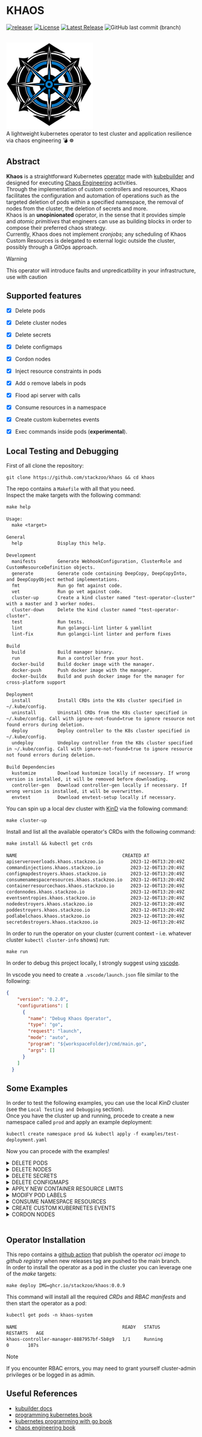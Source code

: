 # KHAOS
[![releaser](https://github.com/stackzoo/khaos/actions/workflows/release.yaml/badge.svg)](https://github.com/stackzoo/khaos/actions/workflows/release.yaml)  [![License](https://img.shields.io/badge/License-Apache_2.0-blue.svg)](https://opensource.org/licenses/Apache-2.0)  [![Latest Release](https://img.shields.io/github/v/release/stackzoo/khaos?logo=github)](https://github.com/stackzoo/khaos/releases/latest)  ![GitHub last commit (branch)](https://img.shields.io/github/last-commit/stackzoo/khaos/main)


<br/>
<img src="docs/images/klogo.png" alt="logo" width="230" height="230">  
<br/>
A lightweight kubernetes operator to test cluster and application resilience via chaos engineering 💣 ☸️  

## Abstract
**Khaos** is a straightforward Kubernetes [operator](https://kubernetes.io/docs/concepts/extend-kubernetes/operator/) made with [kubebuilder](https://github.com/kubernetes-sigs/kubebuilder) and designed for executing [Chaos Engineering](https://en.wikipedia.org/wiki/Chaos_engineering) activities.  
Through the implementation of custom controllers and resources, Khaos facilitates the configuration and automation of operations such as the targeted deletion of pods within a specified namespace, the removal of nodes from the cluster, the deletion of secrets and more.  
Khaos is an **unopinionated** operator, in the sense that it provides simple and *atomic primitives* that engineers can use as building blocks in order to compose their preferred chaos strategy.  
Currently, Khaos does not implement *cronjobs*; any scheduling of Khaos Custom Resources is delegated to external logic outside the cluster, possibly through a GitOps approach.  

> [!WARNING]  
> This operator will introduce faults and unpredicatbility in your infrastructure, use with caution  

## Supported features
- [X] Delete pods
- [x] Delete cluster nodes
- [X] Delete secrets
- [X] Delete configmaps
- [X] Cordon nodes
- [X] Inject resource constraints in pods
- [X] Add o remove labels in pods
- [X] Flood api server with calls
- [X] Consume resources in a namespace
- [X] Create custom kubernetes events
- [X] Exec commands inside pods (**experimental**).  



## Local Testing and Debugging
First of all clone the repository:  
```console
git clone https://github.com/stackzoo/khaos && cd khaos
```  

The repo contains a `Makefile` with all that you need.  
Inspect the make targets with the following command:  
```console
make help

Usage:
  make <target>

General
  help             Display this help.

Development
  manifests        Generate WebhookConfiguration, ClusterRole and CustomResourceDefinition objects.
  generate         Generate code containing DeepCopy, DeepCopyInto, and DeepCopyObject method implementations.
  fmt              Run go fmt against code.
  vet              Run go vet against code.
  cluster-up       Create a kind cluster named "test-operator-cluster" with a master and 3 worker nodes.
  cluster-down     Delete the kind cluster named "test-operator-cluster".
  test             Run tests.
  lint             Run golangci-lint linter & yamllint
  lint-fix         Run golangci-lint linter and perform fixes

Build
  build            Build manager binary.
  run              Run a controller from your host.
  docker-build     Build docker image with the manager.
  docker-push      Push docker image with the manager.
  docker-buildx    Build and push docker image for the manager for cross-platform support

Deployment
  install          Install CRDs into the K8s cluster specified in ~/.kube/config.
  uninstall        Uninstall CRDs from the K8s cluster specified in ~/.kube/config. Call with ignore-not-found=true to ignore resource not found errors during deletion.
  deploy           Deploy controller to the K8s cluster specified in ~/.kube/config.
  undeploy         Undeploy controller from the K8s cluster specified in ~/.kube/config. Call with ignore-not-found=true to ignore resource not found errors during deletion.

Build Dependencies
  kustomize        Download kustomize locally if necessary. If wrong version is installed, it will be removed before downloading.
  controller-gen   Download controller-gen locally if necessary. If wrong version is installed, it will be overwritten.
  envtest          Download envtest-setup locally if necessary.
```   

You can spin up a local dev cluster with [KinD](https://kind.sigs.k8s.io/) via the following command:  
```console
make cluster-up
```   

Install and list all the available operator's CRDs with the following command:  
```console
make install && kubectl get crds

NAME                                       CREATED AT
apiserveroverloads.khaos.stackzoo.io          2023-12-06T13:20:49Z
commandinjections.khaos.stackzoo.io           2023-12-06T13:20:49Z
configmapdestroyers.khaos.stackzoo.io         2023-12-06T13:20:49Z
consumenamespaceresources.khaos.stackzoo.io   2023-12-06T13:20:49Z
containerresourcechaos.khaos.stackzoo.io      2023-12-06T13:20:49Z
cordonnodes.khaos.stackzoo.io                 2023-12-06T13:20:49Z
eventsentropies.khaos.stackzoo.io             2023-12-06T13:20:49Z
nodedestroyers.khaos.stackzoo.io              2023-12-06T13:20:49Z
poddestroyers.khaos.stackzoo.io               2023-12-06T13:20:49Z
podlabelchaos.khaos.stackzoo.io               2023-12-06T13:20:49Z
secretdestroyers.khaos.stackzoo.io            2023-12-06T13:20:49Z
```  

In order to run the operator on your cluster (current context - i.e. whatever cluster `kubectl cluster-info` shows) run:  
```console
make run
```  


In order to debug this project locally, I strongly suggest using [vscode](https://code.visualstudio.com/).  

In vscode you need to create a `.vscode/launch.json` file similar to the following:  
```json
{
    "version": "0.2.0",
    "configurations": [
      {
        "name": "Debug Khaos Operator",
        "type": "go",
        "request": "launch",
        "mode": "auto",
        "program": "${workspaceFolder}/cmd/main.go",
        "args": []
      }
    ]
  }
```   



## Some Examples

In order to test the following examples, you can use the local *KinD* cluster (see the `Local Testing and Debugging` section).  
Once you have the cluster up and running, procede to create a new namespace called `prod` and apply an example deployment:  

```console
kubectl create namespace prod && kubectl apply -f examples/test-deployment.yaml
```  

Now you can procede with the examples!  

<details>
  <summary>DELETE PODS</summary>

Wait for all the pods in the `prod` namespace to be up and running and then apply the `PodDestroyer` manifest:  

```yaml
apiVersion: khaos.stackzoo.io/v1alpha1
kind: PodDestroyer
metadata:
  name: nginx-destroyer
spec:
  selector:
    matchLabels:
      app: nginx
  maxPods: 9
  namespace: prod
```  



```console
kubectl apply -f examples/pod-destroyer.yaml
```

Now you can observe 2 things:  
1. the pods in prod namespace are being Terminated (and recreated by the replicaset):  
```console
NAME                                READY   STATUS              RESTARTS   AGE
nginx-deployment-7bf8c77b5b-5fvrc   1/1     Running             0          6s
nginx-deployment-7bf8c77b5b-5qcx4   1/1     Running             0          6s
nginx-deployment-7bf8c77b5b-6kmbd   0/1     ContainerCreating   0          6s
nginx-deployment-7bf8c77b5b-75bg6   1/1     Running             0          6s
nginx-deployment-7bf8c77b5b-bcbk5   1/1     Running             0          6s
nginx-deployment-7bf8c77b5b-f5wkh   1/1     Running             0          6s
nginx-deployment-7bf8c77b5b-gfdzl   1/1     Running             0          6s
nginx-deployment-7bf8c77b5b-gmhr2   1/1     Running             0          6s
nginx-deployment-7bf8c77b5b-gsprh   1/1     Terminating         0          6s
nginx-deployment-7bf8c77b5b-hvsff   1/1     Running             0          6s
nginx-deployment-7bf8c77b5b-v4j9v   0/1     ContainerCreating   0          6s
nginx-deployment-7bf8c77b5b-zxxv7   0/1     Terminating         0          6s
nginx-deployment-7bf8c77b5b-6kmbd   1/1     Running             0          6s
nginx-deployment-7bf8c77b5b-zxxv7   0/1     Terminating         0          6s
nginx-deployment-7bf8c77b5b-zxxv7   0/1     Terminating         0          6s
nginx-deployment-7bf8c77b5b-zxxv7   0/1     Terminating         0          6s
nginx-deployment-7bf8c77b5b-v4j9v   1/1     Running             0          7s
nginx-deployment-7bf8c77b5b-gsprh   0/1     Terminating         0          32s
nginx-deployment-7bf8c77b5b-gsprh   0/1     Terminating         0          33s
nginx-deployment-7bf8c77b5b-gsprh   0/1     Terminating         0          33s
nginx-deployment-7bf8c77b5b-gsprh   0/1     Terminating         0          33s
```  
1. Our operator shows the reconciliation logic's logs:  
```console   
2023-11-28T14:07:18+01:00       INFO    Reconciling PodDestroyer: default/nginx-destroyer       {"controller": "poddestroyer", "controllerGroup": "khaos.stackzoo.io", "controllerKind": "PodDestroyer", "PodDestroyer": {"name":"nginx-destroyer","namespace":"default"}, "namespace": "default", "name": "nginx-destroyer", "reconcileID": "1e16a7d2-825a-4b46-b4e5-ac1228bc1c36"}
2023-11-28T14:07:18+01:00       INFO    Selector: {map[app:nginx] []}   {"controller": "poddestroyer", "controllerGroup": "khaos.stackzoo.io", "controllerKind": "PodDestroyer", "PodDestroyer": {"name":"nginx-destroyer","namespace":"default"}, "namespace": "default", "name": "nginx-destroyer", "reconcileID": "1e16a7d2-825a-4b46-b4e5-ac1228bc1c36"}
2023-11-28T14:07:18+01:00       INFO    MaxPods: 9      {"controller": "poddestroyer", "controllerGroup": "khaos.stackzoo.io", "controllerKind": "PodDestroyer", "PodDestroyer": {"name":"nginx-destroyer","namespace":"default"}, "namespace": "default", "name": "nginx-destroyer", "reconcileID": "1e16a7d2-825a-4b46-b4e5-ac1228bc1c36"}
2023-11-28T14:07:18+01:00       INFO    Namespace: prod {"controller": "poddestroyer", "controllerGroup": "khaos.stackzoo.io", "controllerKind": "PodDestroyer", "PodDestroyer": {"name":"nginx-destroyer","namespace":"default"}, "namespace": "default", "name": "nginx-destroyer", "reconcileID": "1e16a7d2-825a-4b46-b4e5-ac1228bc1c36"}
```  

Now we can inspect the status of our PodDestroyer object:  
```console 
kubectl get poddestroyer

NAME              AGE
nginx-destroyer   4m51s
```  

```console
kubectl get poddestroyer nginx-destroyer -o yaml
```  
This will retrieve our resource in `yaml` format:  
```yaml
apiVersion: khaos.stackzoo.io/v1alpha1
kind: PodDestroyer
metadata:
  annotations:
    kubectl.kubernetes.io/last-applied-configuration: |
      {"apiVersion":"khaos.stackzoo.io/v1alpha1","kind":"PodDestroyer","metadata":{"annotations":{},"name":"nginx-destroyer","namespace":"default"},"spec":{"maxPods":9,"namespace":"prod","selector":{"matchLabels":{"app":"nginx"}}}}
  creationTimestamp: "2023-11-28T13:07:18Z"
  generation: 1
  name: nginx-destroyer
  namespace: default
  resourceVersion: "2009"
  uid: fbba6287-6f70-406b-821e-9000f097afc5
spec:
  maxPods: 9
  namespace: prod
  selector:
    matchLabels:
      app: nginx
status:
  numPodsDestroyed: 9
```  

The `status` spec tells you how many pods have been successfully destroyed.  


</details>  



<details>
  <summary>DELETE NODES</summary>

First, retrieve nodes info for your cluster:  
```console
kubectl get nodes

NAME                                  STATUS   ROLES           AGE   VERSION
test-operator-cluster-control-plane   Ready    control-plane   24m   v1.27.3
test-operator-cluster-worker          Ready    <none>          24m   v1.27.3
test-operator-cluster-worker2         Ready    <none>          24m   v1.27.3
test-operator-cluster-worker3         Ready    <none>          24m   v1.27.3

```  

Now apply the following `NodeDestroyer` manifest:  

```yaml
apiVersion: khaos.stackzoo.io/v1alpha1
kind: NodeDestroyer
metadata:
  name: example-node-destroyer
spec:
  nodeNames:
    - test-operator-cluster-worker
    - test-operator-cluster-worker3
```

```console
kubectl apply -f examples/node-destroyer.yaml
```

Now, once again, retrieve the node list from the kuber-apiserver:  
```console
kubectl get nodes

NAME                                  STATUS   ROLES           AGE   VERSION
test-operator-cluster-control-plane   Ready    control-plane   25m   v1.27.3
test-operator-cluster-worker2         Ready    <none>          25m   v1.27.3

```  

As you can see the operator succesfully removed the specified nodes.  


</details>  



<details>
  <summary>DELETE SECRETS</summary>

First create a new kubernetes secret (empty secret is fine):  

```console
kubectl -n prod create secret generic test-secret

secret/test-secret created
```  

Now apply the following `SecretDestroyer` manifest:  

```yaml
apiVersion: khaos.stackzoo.io/v1alpha1
kind: SecretDestroyer
metadata:
  name: example-secret-destroyer
spec:
  namespace: prod
  secretNames:
    - test-secret
```

```console
kubectl apply -f examples/secret-destroyer.yaml
```  

Try to list all the secrets in the `prod` namespace:  
```console
kubectl -n prod get secrets

No resources found in prod namespace.
```  

The specified secret was successfully removed.  



</details>  


<details>
  <summary>DELETE CONFIGMAPS</summary>

First create a new kubernetes configmap:  

```console
kubectl create configmap test-configmap --namespace=prod --from-literal=message=ready && kubectl -n prod get configmap

configmap/test-configmap created

NAME               DATA   AGE
kube-root-ca.crt   1      2m24s
test-configmap     1      1s

```  

Now apply the following `ConfigMapDestroyer` manifest:  

```yaml
apiVersion: khaos.stackzoo.io/v1alpha1
kind: ConfigMapDestroyer
metadata:
  name: example-configmap-destroyer
spec:
  namespace: prod
  configMapNames:
    - test-configmap
```

```console
kubectl apply -f examples/config-map-destroyer.yaml
```  

Try to list all the configmaps in the `prod` namespace:  
```console
kubectl -n prod get configmap

NAME               DATA   AGE
kube-root-ca.crt   1      9m26s
```  

The specified configmap was successfully removed.  

</details>  


<details>
  <summary>APPLY NEW CONTAINER RESOURCE LIMITS</summary>  

Apply the following `ContainerResourceChaos` manifest:  

```yaml
apiVersion: khaos.stackzoo.io/v1alpha1
kind: ContainerResourceChaos
metadata:
  name: example-container-resource-chaos
  namespace: prod
spec:
  namespace: prod
  DeploymentName: nginx-deployment
  containerName: nginx
  maxCPU: "666m"
  maxRAM: "512Mi"

```  

```console
kubectl apply -f examples/container-resource-chaos.yaml
```  

Now retrieve one of the pod in the prod namespace in `yaml` format and take a look at the resources:  
```yaml
apiVersion: v1
kind: Pod
metadata:
  creationTimestamp: "2023-11-28T13:43:37Z"
  generateName: nginx-deployment-c54b8b4b4-
  labels:
    app: nginx
    pod-template-hash: c54b8b4b4
  name: nginx-deployment-c54b8b4b4-jvw4k
  namespace: prod
  ownerReferences:
  - apiVersion: apps/v1
    blockOwnerDeletion: true
    controller: true
    kind: ReplicaSet
    name: nginx-deployment-c54b8b4b4
    uid: a73e8483-a51b-4f43-806d-38b8976ee61d
  resourceVersion: "6128"
  uid: 6be9fe17-f6b8-418b-96a1-bdf70da8eb95
spec:
  containers:
  - image: nginx:latest
    imagePullPolicy: Always
    name: nginx
    resources: # modified
      limits:
        cpu: 666m
        memory: 512Mi
      requests:
        cpu: 666m
        memory: 512Mi
```   


</details>  




<details>
  <summary>MODIFY POD LABELS</summary>  

Apply the following `PodLabelChaos` manifest:  

```yaml
apiVersion: khaos.stackzoo.io/v1alpha1
kind: PodLabelChaos
metadata:
  name: podlabelchaos-test
spec:
  deploymentName: nginx-deployment
  namespace: prod
  labels:
    chaos: "true"
  addLabels: true

```  

```console
kubectl apply -f examples/pod-label-chaos.yaml
```  

Now retrieve one of the pod in the prod namespace in `yaml` format and take a look at the labels:  
```yaml

apiVersion: v1
kind: Pod
metadata:
  creationTimestamp: "2023-11-28T15:27:22Z"
  generateName: nginx-deployment-6bb89bf6cd-
  labels:
    app: nginx
    chaos: "true"
    pod-template-hash: 6bb89bf6cd
  name: nginx-deployment-6bb89bf6cd-52j42
  namespace: prod

```   


</details>  



<details>
  <summary>CONSUME NAMESPACE RESOURCES</summary>  
This feature of the operator will spin up a busybox deployment with the specified replicas in the specified namespace.  
All the busybox's pod will execute the following command:  

```console
while true; do echo 'Doing extensive tasks'; sleep 1; done
```  


First of all we need to install the **metrics server** on our cluster:  
```console
kubectl apply -f https://github.com/kubernetes-sigs/metrics-server/releases/latest/download/components.yaml  \
&& kubectl patch -n kube-system deployment metrics-server --type=json -p '[{"op":"add","path":"/spec/template/spec/containers/0/args/-","value":"--kubelet-insecure-tls"}]'
```   
Wait for the metric server pod to be up and running and check cluster (nodes) resources:  
```console
kubectl top nodes

NAME                                  CPU(cores)   CPU%   MEMORY(bytes)   MEMORY%
test-operator-cluster-control-plane   221m         2%     697Mi           4%
test-operator-cluster-worker          31m          0%     230Mi           1%
test-operator-cluster-worker2         29m          0%     253Mi           1%
test-operator-cluster-worker3         42m          0%     242Mi           1%
```  


Now apply the following `ConsumeNamespaceResources` manifest:  

```yaml
apiVersion: khaos.stackzoo.io/v1alpha1
kind: ConsumeNamespaceResources
metadata:
  name: example-consume-resources
spec:
  targetNamespace: prod
  numPods: 200

```  

```console
kubectl apply -f examples/consume-namespace-resources.yaml  
```  

Let's inspect the deployment in the `prod` namespace:  
```console
kubectl -n prod get deployment

NAME                 READY   UP-TO-DATE   AVAILABLE     AGE
busybox-deployment   200/200   80           80          44s
nginx-deployment     10/10     10           10          10m
```  

Let's now review the nodes usagge:  
```console
kubectl top nodes

NAME                                  CPU(cores)   CPU%   MEMORY(bytes)   MEMORY%   
test-operator-cluster-control-plane   845m         10%    904Mi           5%        
test-operator-cluster-worker          1790m        22%    938Mi           5%        
test-operator-cluster-worker2         1494m        18%    1039Mi          6%        
test-operator-cluster-worker3         1673m        20%    1045Mi          6%
```  

As we can see, our deployment in the *prod* namespace is consuming resources!  
Now try deleting the `ConsumeNamespaceResources` object:  
```console
kubectl delete -f examples/consume-namespace-resources.yaml

consumenamespaceresources.khaos.stackzoo.io "example-consume-resources" deleted
```   

Check the operator's logs:  

```console
2023-11-30T15:45:40+01:00       INFO    Object deleted, finalizing resources    {"controller": "consumenamespaceresources", "controllerGroup": "khaos.stackzoo.io", "controllerKind": "ConsumeNamespaceResources", "ConsumeNamespaceResources": {"name":"example-consume-resources","namespace":"default"}, "namespace": "default", "name": "example-consume-resources", "reconcileID": "b35fdd79-5308-4080-a718-027e2d9d7d13"}
```  

The resource's controller contains a finalizer and it is deleting our busybox deployment in the *prod* namespace!  
Check the deployments in the *prod* namespace:  
```console
kubectl -n prod get deployment

NAME               READY   UP-TO-DATE   AVAILABLE   AGE
nginx-deployment   10/10   10           10          21m
```  
Cool, our deployment has been successfully deleted.  



</details>  



<details>
  <summary>CREATE CUSTOM KUBERNETES EVENTS</summary>  

Apply the following `EventsEntropy` manifest:  

```yaml
apiVersion: khaos.stackzoo.io/v1alpha1
kind: EventsEntropy
metadata:
  name: example-eventsentropy
spec:
  events:
    - "Custom event 1 with some gibberish - dfsdfsdffdgt egeg4e 😊"
    - "Custom event 2 - with some gibberish dfsdfsdffdgt 676565 🥴"
    - "Custom event 3 - with some gibberish 8/ihfwgf sufdh  🤪"

```  

```console
kubectl apply -f examples/events-entropy.yaml
```  

Now retrieve kubernetes events via kubectl:  
```console
kubectl get events | grep gibberish

<unknown>               Custom event 1 with some gibberish - dfsdfsdffdgt egeg4e 😊
<unknown>               Custom event 3 - with some gibberish 8/ihfwgf sufdh  🤪
<unknown>               Custom event 2 - with some gibberish dfsdfsdffdgt 676565 🥴

```   


</details>  



<details>
  <summary>CORDON NODES</summary>  

Apply the following `CordonNodes` manifest:  

```yaml
apiVersion: khaos.stackzoo.io/v1alpha1
kind: CordonNode
metadata:
  name: example-cordon-node
spec:
  nodesToCordon:
    - test-operator-cluster-worker
    - test-operator-cluster-worker2
    - test-operator-cluster-worker3

```  

```console
kubectl apply -f examples/cordon-nodes.yaml
```  

Now check the status of the resource:  

```console
kubectl describe cordonnodes.khaos.stackzoo.io example-cordon-node | grep "Nodes Cordoned"

Nodes Cordoned:  3
```   


Now run a busybox pod:  
```console
kubectl apply -f examples/test-node-cordon-pod.yaml

pod/busybox-pod created
```   

Let's check that pod:  
```console
kubectl -n default describe pod busybox-pod | grep Warning

Warning  FailedScheduling  63s   default-scheduler  0/4 nodes are available: 1 node(s) had untolerated taint {node-role.kubernetes.io/control-plane: }, 3 node(s) were unschedulable. preemption: 0/4 nodes are available: 4 Preemption is not helpful for scheduling..
```  

</details>  


<br/>  


## Operator Installation
This repo contains a [github action](https://github.com/stackzoo/khaos/blob/main/.github/workflows/release.yaml) that publish  the operator *oci image*  to *github registry* when new releases tag are pushed to the main branch.  
In order to install the operator as a pod in the cluster you can leverage one of the *make* targets:  
```console
make deploy IMG=ghcr.io/stackzoo/khaos:0.0.9
```  

This command will install all the required *CRDs* and *RBAC manifests* and then start the operator as a pod:  
```console
kubectl get pods -n khaos-system

NAME                                       READY   STATUS             RESTARTS   AGE
khaos-controller-manager-8887957bf-5b8g9   1/1     Running               0       107s
```  

> [!NOTE]  
> If you encounter RBAC errors, you may need to grant yourself cluster-admin privileges or be logged in as admin.  
  



## Useful References

- [kubuilder docs](https://book.kubebuilder.io/)
- [programming kubernetes book](https://www.oreilly.com/library/view/programming-kubernetes/9781492047094/)
- [kubernetes programming with go book](https://link.springer.com/book/10.1007/978-1-4842-9026-2)
- [chaos engineering book](https://www.oreilly.com/library/view/chaos-engineering/9781492043850/)

